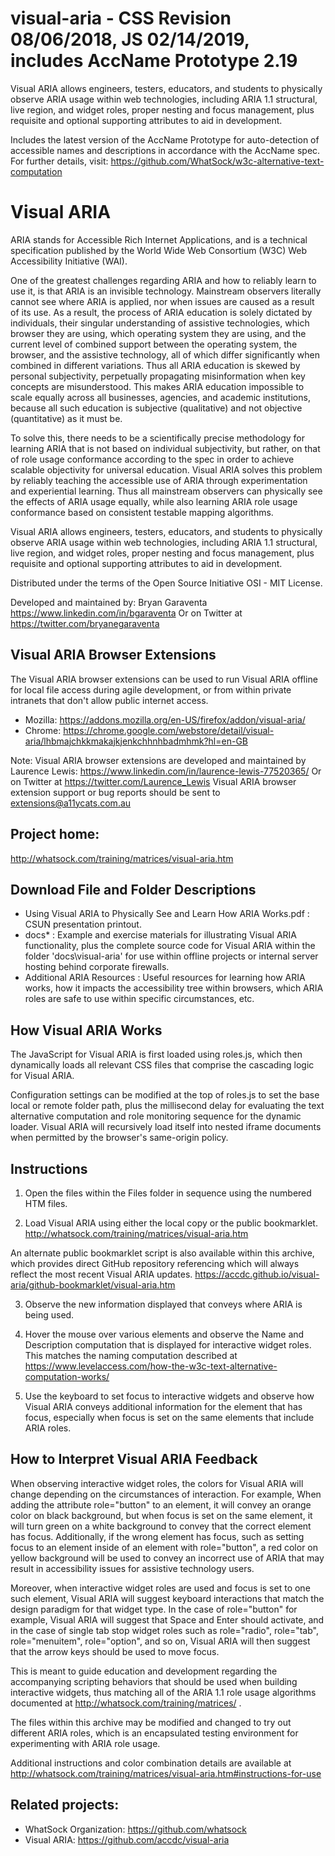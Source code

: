 # visual-aria - CSS Revision 08/06/2018, JS 02/14/2019, includes AccName Prototype 2.19
Visual ARIA allows engineers, testers, educators, and students to physically observe ARIA usage within web technologies, including ARIA 1.1 structural, live region, and widget roles, proper nesting and focus management, plus requisite and optional supporting attributes to aid in development.

Includes the latest version of the AccName Prototype for auto-detection of accessible names and descriptions in accordance with the AccName spec. For further details, visit: https://github.com/WhatSock/w3c-alternative-text-computation

Visual ARIA
========

ARIA stands for Accessible Rich Internet Applications, and is a technical specification published by the World Wide Web Consortium (W3C) Web Accessibility Initiative (WAI).

One of the greatest challenges regarding ARIA and how to reliably learn to use it, is that ARIA is an invisible technology. Mainstream observers literally cannot see where ARIA is applied, nor when issues are caused as a result of its use. As a result, the process of ARIA education is solely dictated by individuals, their singular understanding of assistive technologies, which browser they are using, which operating system they are using, and the current level of combined support between the operating system, the browser, and the assistive technology, all of which differ significantly when combined in different variations. Thus all ARIA education is skewed by personal subjectivity, perpetually propagating misinformation when key concepts are misunderstood. This makes ARIA education impossible to scale equally across all businesses, agencies, and academic institutions, because all such education is subjective (qualitative) and not objective (quantitative) as it must be.

To solve this, there needs to be a scientifically precise methodology for learning ARIA that is not based on individual subjectivity, but rather, on that of role usage conformance according to the spec in order to achieve scalable objectivity for universal education. Visual ARIA solves this problem by reliably teaching the accessible use of ARIA through experimentation and experiential learning. Thus all mainstream observers can physically see the effects of ARIA usage equally, while also learning ARIA role usage conformance based on consistent testable mapping algorithms.

Visual ARIA allows engineers, testers, educators, and students to physically observe ARIA usage within web technologies, including ARIA 1.1 structural, live region, and widget roles, proper nesting and focus management, plus requisite and optional supporting attributes to aid in development.

Distributed under the terms of the Open Source Initiative OSI - MIT License.

Developed and maintained by: Bryan Garaventa https://www.linkedin.com/in/bgaraventa
Or on Twitter at https://twitter.com/bryanegaraventa

Visual ARIA Browser Extensions
-----

The Visual ARIA browser extensions can be used to run Visual ARIA offline for local file access during agile development, or from within private intranets that don't allow public internet access.

* Mozilla: https://addons.mozilla.org/en-US/firefox/addon/visual-aria/
* Chrome: https://chrome.google.com/webstore/detail/visual-aria/lhbmajchkkmakajkjenkchhnhbadmhmk?hl=en-GB

Note: Visual ARIA browser extensions are developed and maintained by Laurence Lewis: https://www.linkedin.com/in/laurence-lewis-77520365/ 
Or on Twitter at https://twitter.com/Laurence_Lewis 
Visual ARIA browser extension support or bug reports should be sent to extensions@a11ycats.com.au 

Project home:
-----

http://whatsock.com/training/matrices/visual-aria.htm

Download File and Folder Descriptions
-----

* Using Visual ARIA to Physically See and Learn How ARIA Works.pdf : CSUN presentation printout.
* docs\* : Example and exercise materials for illustrating Visual ARIA functionality, plus the complete source code for Visual ARIA within the folder 'docs\visual-aria' for use within offline projects or internal server hosting behind corporate firewalls.
* Additional ARIA Resources : Useful resources for learning how ARIA works, how it impacts the accessibility tree within browsers, which ARIA roles are safe to use within specific circumstances, etc.

How Visual ARIA Works
-----

The JavaScript for Visual ARIA is first loaded using roles.js, which then dynamically loads all relevant CSS files that comprise the cascading logic for Visual ARIA.

Configuration settings can be modified at the top of roles.js to set the base local or remote folder path, plus the millisecond delay for evaluating the text alternative computation and role monitoring sequence for the dynamic loader. Visual ARIA will recursively load itself into nested iframe documents when permitted by the browser's same-origin policy.

Instructions
-----

1. Open the files within the Files folder in sequence using the numbered HTM files.

2. Load Visual ARIA using either the local copy or the public bookmarklet.
http://whatsock.com/training/matrices/visual-aria.htm

An alternate public bookmarklet script is also available within this archive, which provides direct GitHub repository referencing which will always reflect the most recent Visual ARIA updates.
https://accdc.github.io/visual-aria/github-bookmarklet/visual-aria.htm

3. Observe the new information displayed that conveys where ARIA is being used.

4. Hover the mouse over various elements and observe the Name and Description computation that is displayed for interactive widget roles. This matches the naming computation described at
https://www.levelaccess.com/how-the-w3c-text-alternative-computation-works/

5. Use the keyboard to set focus to interactive widgets and observe how Visual ARIA conveys additional information for the element that has focus, especially when focus is set on the same elements that include ARIA roles.

How to Interpret Visual ARIA Feedback
-----

When observing interactive widget roles, the colors for Visual ARIA will change depending on the circumstances of interaction. For example, When adding the attribute role="button" to an element, it will convey an orange color on black background, but when focus is set on the same element, it will turn green on a white background to convey that the correct element has focus. Additionally, if the wrong element has focus, such as setting focus to an element inside of an element with role="button", a red color on yellow background will be used to convey an incorrect use of ARIA that may result in accessibility issues for assistive technology users.

Moreover, when interactive widget roles are used and focus is set to one such element, Visual ARIA will suggest keyboard interactions that match the design paradigm for that widget type. In the case of role="button" for example, Visual ARIA will suggest that Space and Enter should activate, and in the case of single tab stop widget roles such as role="radio", role="tab", role="menuitem", role="option", and so on, Visual ARIA will then suggest that the arrow keys should be used to move focus.

This is meant to guide education and development regarding the accompanying scripting behaviors that should be used when building interactive widgets, thus matching all of the ARIA 1.1 role usage algorithms documented at http://whatsock.com/training/matrices/ .

The files within this archive may be modified and changed to try out different ARIA roles, which is an encapsulated testing environment for experimenting with ARIA role usage.

Additional instructions and color combination details are available at
http://whatsock.com/training/matrices/visual-aria.htm#instructions-for-use

Related projects:
-----

* WhatSock Organization: https://github.com/whatsock
* Visual ARIA: https://github.com/accdc/visual-aria
